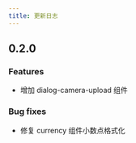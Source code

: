 ```yaml
---
title: 更新日志
---
```


## 0.2.0

### Features

* 增加 dialog-camera-upload 组件

### Bug fixes

* 修复 currency 组件小数点格式化
